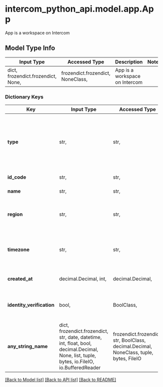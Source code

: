 # intercom_python_api.model.app.App

App is a workspace on Intercom

## Model Type Info
Input Type | Accessed Type | Description | Notes
------------ | ------------- | ------------- | -------------
dict, frozendict.frozendict, None,  | frozendict.frozendict, NoneClass,  | App is a workspace on Intercom | 

### Dictionary Keys
Key | Input Type | Accessed Type | Description | Notes
------------ | ------------- | ------------- | ------------- | -------------
**type** | str,  | str,  |  | [optional] if omitted the server will use the default value of "app"
**id_code** | str,  | str,  | The id of the app. | [optional] 
**name** | str,  | str,  | The name of the app. | [optional] 
**region** | str,  | str,  | The Intercom region the app is located in. | [optional] 
**timezone** | str,  | str,  | The timezone of the region where the app is located. | [optional] 
**created_at** | decimal.Decimal, int,  | decimal.Decimal,  | When the app was created. | [optional] 
**identity_verification** | bool,  | BoolClass,  | Whether or not the app uses identity verification. | [optional] 
**any_string_name** | dict, frozendict.frozendict, str, date, datetime, int, float, bool, decimal.Decimal, None, list, tuple, bytes, io.FileIO, io.BufferedReader | frozendict.frozendict, str, BoolClass, decimal.Decimal, NoneClass, tuple, bytes, FileIO | any string name can be used but the value must be the correct type | [optional]

[[Back to Model list]](../../README.md#documentation-for-models) [[Back to API list]](../../README.md#documentation-for-api-endpoints) [[Back to README]](../../README.md)

